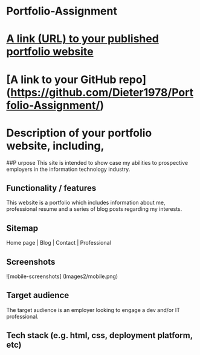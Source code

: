 # Portfolio-Assignment

# [A link (URL) to your published portfolio website](https://zippy-marzipan-4f450b.netlify.app/index.html)

# [A link to your GitHub repo] (https://github.com/Dieter1978/Portfolio-Assignment/)

# Description of your portfolio website, including,

##P urpose
This site is intended to show case my abilities to prospective employers in the information technology industry.

## Functionality / features

This website is a portfolio which includes information about me, professional resume and a series of blog posts regarding my interests.

## Sitemap

Home page | Blog | Contact | Professional

## Screenshots

![mobile-screenshots] (Images2/mobile.png)

## Target audience

The target audience is an employer looking to engage a dev and/or IT professional.

## Tech stack (e.g. html, css, deployment platform, etc)
